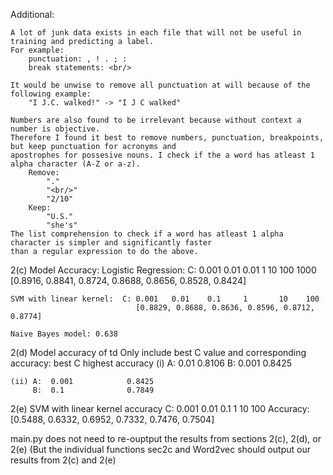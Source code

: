 Additional:
    
    A lot of junk data exists in each file that will not be useful in training and predicting a label.
    For example:
        punctuation: , ! . ; :
        break statements: <br/>

    It would be unwise to remove all punctuation at will because of the following example:
        "I J.C. walked!" -> "I J C walked"

    Numbers are also found to be irrelevant because without context a number is objective.
    Therefore I found it best to remove numbers, punctuation, breakpoints, but keep punctuation for acronyms and
    apostrophes for possesive nouns. I check if the a word has atleast 1 alpha character (A-Z or a-z).
        Remove:
            "."
            "<br/>"
            "2/10"
        Keep:
            "U.S."
            "she's"
    The list comprehension to check if a word has atleast 1 alpha character is simpler and significantly faster
    than a regular expression to do the above.

2(c) Model Accuracy:
    Logistic Regression:      C: 0.001   0.01   0.01     1      10    100    1000
                                [0.8916, 0.8841, 0.8724, 0.8688, 0.8656, 0.8528, 0.8424]

    SVM with linear kernel:  C: 0.001   0.01    0.1     1       10    100
                                [0.8829, 0.8688, 0.8636, 0.8596, 0.8712, 0.8774]

    Naive Bayes model: 0.638

2(d) Model accuracy of td Only include best C value and corresponding accuracy:
             best C      highest accuracy
    (i)  A:  0.01             0.8106
         B:  0.001            0.8425

    (ii) A:  0.001            0.8425
         B:  0.1              0.7849

2(e) SVM with linear kernel accuracy
         C:      0.001   0.01    0.1      1       10     100
    Accuracy:  [0.5488, 0.6332, 0.6952, 0.7332, 0.7476, 0.7504]


main.py does not need to re-ouptput the results from sections 2(c), 2(d), or 2(e)
(But the individual functions sec2c and Word2vec should output our results from 2(c) and 2(e)
